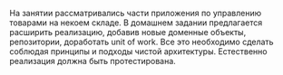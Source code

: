 На занятии рассматривались части приложения по управлению товарами на некоем складе. 
В домашнем задании предлагается расширить реализацию, добавив новые доменные объекты, репозитории, доработать unit of work. Все это необходимо сделать соблюдая принципы и подходы чистой архитектуры. 
Естественно реализация должна быть протестирована.
